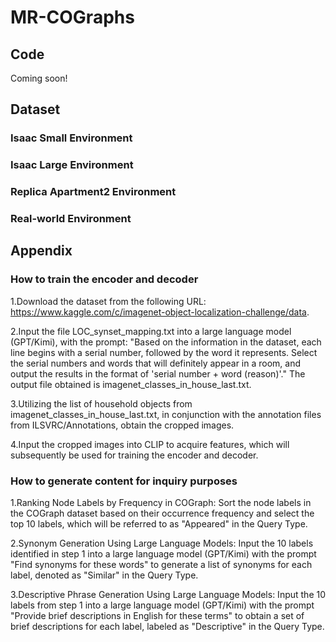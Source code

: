 # MR-COGraphs
## Code
Coming soon!

## Dataset
### Isaac Small Environment

### Isaac Large Environment

### Replica Apartment2 Environment

### Real-world Environment


## Appendix

### How to train the encoder and decoder

1.Download the dataset from the following URL: https://www.kaggle.com/c/imagenet-object-localization-challenge/data.

2.Input the file LOC_synset_mapping.txt into a large language model (GPT/Kimi), with the prompt: "Based on the information in the dataset, each line begins with a serial number, followed by the word it represents. Select the serial numbers and words that will definitely appear in a room, and output the results in the format of 'serial number + word (reason)'."
The output file obtained is imagenet_classes_in_house_last.txt.

3.Utilizing the list of household objects from imagenet_classes_in_house_last.txt, in conjunction with the annotation files from ILSVRC/Annotations, obtain the cropped images.

4.Input the cropped images into CLIP to acquire features, which will subsequently be used for training the encoder and decoder.

### How to generate content for inquiry purposes
1.Ranking Node Labels by Frequency in COGraph: Sort the node labels in the COGraph dataset based on their occurrence frequency and select the top 10 labels, which will be referred to as "Appeared" in the Query Type.

2.Synonym Generation Using Large Language Models: Input the 10 labels identified in step 1 into a large language model (GPT/Kimi) with the prompt "Find synonyms for these words" to generate a list of synonyms for each label, denoted as "Similar" in the Query Type.

3.Descriptive Phrase Generation Using Large Language Models: Input the 10 labels from step 1 into a large language model (GPT/Kimi) with the prompt "Provide brief descriptions in English for these terms" to obtain a set of brief descriptions for each label, labeled as "Descriptive" in the Query Type.
